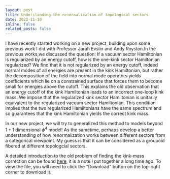 ```yaml
---
layout: post
title: Understanding the renormalization of topological sectors
date: 2023-11-19 
inline: false
related_posts: false
---
```


I have recently started working on a new project, building upon some previous work I did with Professor Jarah Evslin and Andy Royston.In the previous works,we discussed the question: If a vacuum sector Hamiltonian is regularized by an energy cutoff, how is the one-kink sector Hamiltonian regularized?  We find that it is not regularized by an energy cutoff, indeed normal modes of all energies are present in the kink Hamiltonian, but rather the decomposition of the field into normal mode operators yields coefficients which lie on a constrained surface that forces them to become small for energies above the cutoff.  This explains the old observation that an energy cutoff of the kink Hamiltonian leads to an incorrect one-loop kink mass. We impose that the regularized kink sector Hamiltonian is unitarily equivalent to the regularized vacuum sector Hamiltonian.  This condition implies that the two regularized Hamiltonians have the same spectrum and so guarantees that the kink Hamiltonian yields the correct kink mass. 

In our new project, we will try to generalized this method to models beyond $1+1$ dimensional $\phi^4$ model! As the sametime, perhaps develop a better understanding of how renormalization works between different sectors from a categorical viewpoint. My guess is that it can be considered as a groupoid fibered at different topologcial sectors.

A detailed introduction to the old problem of finding the kink-mass correction can be found [here](https://github.com/BaiyangZhang/BaiyangZhang.github.io/blob/master/assets/pdf/Notes_on_Solitons.pdf), it is a note I put together a long time ago. To view the file, you will need to click the "Download" button on the top-right corner to download it.